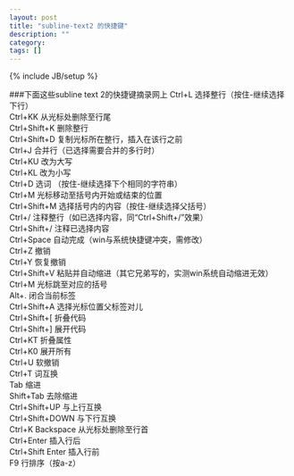 ```yaml
---
layout: post
title: "subline-text2 的快捷键"
description: ""
category: 
tags: []
---
```

{% include JB/setup %}

###下面这些subline text 2的快捷键摘录网上
Ctrl+L 选择整行（按住-继续选择下行）  
Ctrl+KK 从光标处删除至行尾   
Ctrl+Shift+K 删除整行   
Ctrl+Shift+D 复制光标所在整行，插入在该行之前   
Ctrl+J 合并行（已选择需要合并的多行时）   
Ctrl+KU 改为大写   
Ctrl+KL 改为小写   
Ctrl+D 选词 （按住-继续选择下个相同的字符串）   
Ctrl+M 光标移动至括号内开始或结束的位置   
Ctrl+Shift+M 选择括号内的内容（按住-继续选择父括号）   
Ctrl+/ 注释整行（如已选择内容，同“Ctrl+Shift+/”效果）   
Ctrl+Shift+/ 注释已选择内容   
Ctrl+Space 自动完成（win与系统快捷键冲突，需修改）   
Ctrl+Z 撤销   
Ctrl+Y 恢复撤销   
Ctrl+Shift+V 粘贴并自动缩进（其它兄弟写的，实测win系统自动缩进无效）  
Ctrl+M 光标跳至对应的括号   
Alt+. 闭合当前标签   
Ctrl+Shift+A 选择光标位置父标签对儿   
Ctrl+Shift+[ 折叠代码   
Ctrl+Shift+] 展开代码   
Ctrl+KT 折叠属性   
Ctrl+K0 展开所有   
Ctrl+U 软撤销   
Ctrl+T 词互换   
Tab 缩进   
Shift+Tab 去除缩进   
Ctrl+Shift+UP 与上行互换   
Ctrl+Shift+DOWN 与下行互换   
Ctrl+K Backspace 从光标处删除至行首   
Ctrl+Enter 插入行后   
Ctrl+Shift Enter 插入行前   
F9 行排序（按a-z）   

